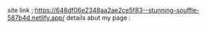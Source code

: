 site link ;:https://648df06e2348aa2ae2ce5f83--stunning-souffle-587b4d.netlify.app/
details abut my page : 
